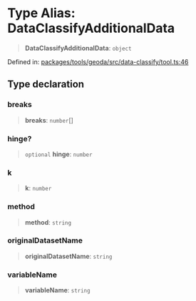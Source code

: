 # Type Alias: DataClassifyAdditionalData

> **DataClassifyAdditionalData**: `object`

Defined in: [packages/tools/geoda/src/data-classify/tool.ts:46](https://github.com/GeoDaCenter/openassistant/blob/dc72d81a35cf8e46295657303846fbb4ad891993/packages/tools/geoda/src/data-classify/tool.ts#L46)

## Type declaration

### breaks

> **breaks**: `number`[]

### hinge?

> `optional` **hinge**: `number`

### k

> **k**: `number`

### method

> **method**: `string`

### originalDatasetName

> **originalDatasetName**: `string`

### variableName

> **variableName**: `string`
